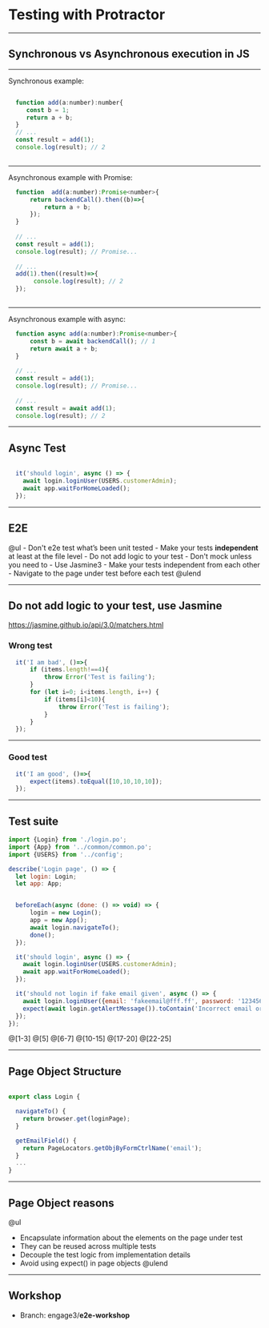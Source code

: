 # Testing with Protractor

---

## **Synchronous** vs **Asynchronous** execution in JS

---
Synchronous example:

```JavaScript 

  function add(a:number):number{
     const b = 1;
     return a + b;
  }
  // ... 
  const result = add(1);
  console.log(result); // 2
  
```


---
Asynchronous example with Promise:

```JavaScript
  function  add(a:number):Promise<number>{
      return backendCall().then((b)=>{
          return a + b;
      }); 
  }
  
  // ... 
  const result = add(1);
  console.log(result); // Promise... 
  
  // ... 
  add(1).then((result)=>{
       console.log(result); // 2
  });
 
```

---
Asynchronous example with async:

```JavaScript
  function async add(a:number):Promise<number>{
      const b = await backendCall(); // 1
      return await a + b;
  }
  
  // ... 
  const result = add(1);
  console.log(result); // Promise... 
  
  // ... 
  const result = await add(1);
  console.log(result); // 2
```


---

## Async Test

```JavaScript

  it('should login', async () => {
    await login.loginUser(USERS.customerAdmin);
    await app.waitForHomeLoaded();
  });

```


---

## E2E

@ul
    - Don't e2e test what’s been unit tested
    - Make your tests **independent** at least at the file level
    - Do not add logic to your test
    - Don't mock unless you need to
    - Use Jasmine3
    - Make your tests independent from each other
    - Navigate to the page under test before each test
@ulend

---
## Do not add logic to your test, use Jasmine
https://jasmine.github.io/api/3.0/matchers.html

### Wrong test

```JavaScript
  it('I am bad', ()=>{
      if (items.length!==4){
          throw Error('Test is failing');
      }
      for (let i=0; i<items.length, i++) {
          if (items[i]<10){
              throw Error('Test is failing');
          }
      }
  });
```

---
### Good test
```JavaScript
  it('I am good', ()=>{
      expect(items).toEqual([10,10,10,10]);
  });
```

---


## Test suite

```JavaScript
import {Login} from './login.po';
import {App} from '../common/common.po';
import {USERS} from '../config';

describe('Login page', () => {
  let login: Login;
  let app: App;


  beforeEach(async (done: () => void) => {
      login = new Login();
      app = new App();
      await login.navigateTo();
      done();
  });

  it('should login', async () => {
    await login.loginUser(USERS.customerAdmin);
    await app.waitForHomeLoaded();
  });

  it('should not login if fake email given', async () => {
    await login.loginUser({email: 'fakeemail@fff.ff', password: '123456'});
    expect(await login.getAlertMessage()).toContain('Incorrect email or password.');
  });
});
```

@[1-3]
@[5]
@[6-7]
@[10-15]
@[17-20]
@[22-25]

---

## Page Object Structure

```JavaScript

export class Login {

  navigateTo() {
    return browser.get(loginPage);
  }

  getEmailField() {
    return PageLocators.getObjByFormCtrlName('email');
  }
  ...
}

```

---

## Page Object reasons


@ul
 - Encapsulate information about the elements on the page under test
 - They can be reused across multiple tests
 - Decouple the test logic from implementation details
 - Avoid using expect() in page objects
@ulend

---

## Workshop

 - Branch: engage3/**e2e-workshop**
